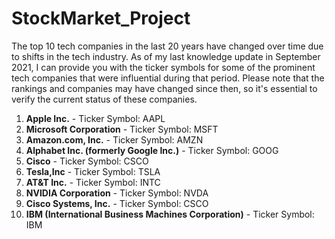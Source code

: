 # StockMarket_Project

The top 10 tech companies in the last 20 years have changed over time due to shifts in the tech industry. As of my last knowledge update in September 2021, I can provide you with the ticker symbols for some of the prominent tech companies that were influential during that period. Please note that the rankings and companies may have changed since then, so it's essential to verify the current status of these companies.
1. **Apple Inc.** - Ticker Symbol: AAPL
2. **Microsoft Corporation** - Ticker Symbol: MSFT
3. **Amazon.com, Inc.** - Ticker Symbol: AMZN
4. **Alphabet Inc. (formerly Google Inc.)** - Ticker Symbol: GOOG 
5. **Cisco** - Ticker Symbol: CSCO
6. **Tesla,Inc** - Ticker Symbol: TSLA
7. **AT&T Inc.** - Ticker Symbol: INTC
8. **NVIDIA Corporation** - Ticker Symbol: NVDA
9. **Cisco Systems, Inc.** - Ticker Symbol: CSCO
10. **IBM (International Business Machines Corporation)** - Ticker Symbol: IBM
